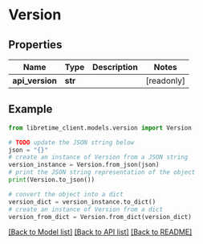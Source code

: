 # Version


## Properties

Name | Type | Description | Notes
------------ | ------------- | ------------- | -------------
**api_version** | **str** |  | [readonly] 

## Example

```python
from libretime_client.models.version import Version

# TODO update the JSON string below
json = "{}"
# create an instance of Version from a JSON string
version_instance = Version.from_json(json)
# print the JSON string representation of the object
print(Version.to_json())

# convert the object into a dict
version_dict = version_instance.to_dict()
# create an instance of Version from a dict
version_from_dict = Version.from_dict(version_dict)
```
[[Back to Model list]](../README.md#documentation-for-models) [[Back to API list]](../README.md#documentation-for-api-endpoints) [[Back to README]](../README.md)


